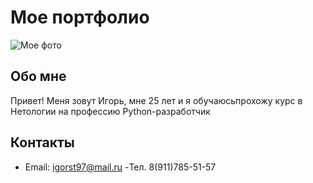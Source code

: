 # Мое портфолио

![Мое фото](imagine.jpg![imagine](https://github.com/IgorSSD/SDC3/assets/134362628/43f8874b-a273-4240-918e-2d351c429e32)
)

## Обо мне

Привет! Меня зовут Игорь, мне 25 лет и я обучаюсьпрохожу курс в Нетологии на профессию Python-разработчик

## Контакты

- Email: igorst97@mail.ru
  -Тел. 8(911)785-51-57
